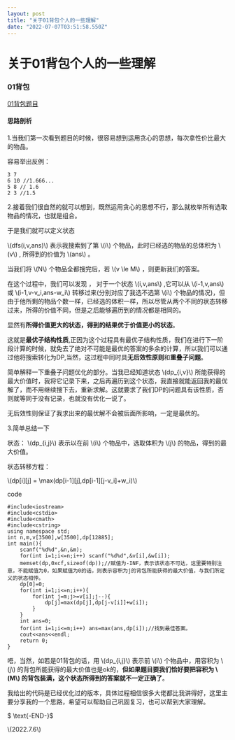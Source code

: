 ```yaml
---
layout: post
title: "关于01背包个人的一些理解"
date: "2022-07-07T03:51:58.550Z"
---
```

关于01背包个人的一些理解
=============

### 01背包

[01背包题目](https://www.acwing.com/problem/content/2/)

#### 思路剖析

1.当我们第一次看到题目的时候，很容易想到运用贪心的思想，每次拿性价比最大的物品。

容易举出反例：

    3 7
    6 10 //1.666...
    5 8 // 1.6
    2 3 //1.5
    

2.接着我们很自然的就可以想到，既然运用贪心的思想不行，那么就枚举所有选取物品的情况，也就是组合。

于是我们就可以定义状态

\\(dfs(i,v,ans)\\) 表示我搜索到了第 \\(i\\) 个物品，此时已经选的物品的总体积为 \\(v\\) , 所得到的价值为 \\(ans\\) 。

当我们将 \\(N\\) 个物品全都搜完后，若 \\(v \\le M\\) ，则更新我们的答案。

在这个过程中，我们可以发现 ， 对于一个状态 \\(i,v,ans\\) ,它可以从 \\(i-1,v,ans\\) 或 \\(i-1,v-v\_i,ans-w\_i\\) 转移过来(分别对应了我选不选第 \\(i\\) 个物品的情况)，但由于他所剩的物品个数一样，已经选的体积一样，所以尽管从两个不同的状态转移过来，所得的价值不同，但是之后能够遍历到的情况都是相同的。

显然有**所得价值更大的状态，得到的结果优于价值更小的状态**。

这就是**最优子结构性质**,正因为这个过程具有最优子结构性质，我们在进行下一阶段计算的时候，就免去了绝对不可能是最优的答案的多余的计算，所以我们可以通过他将搜索转化为DP,当然，这过程中同时具**无后效性原则**和**重叠子问题**。

简单解释一下重叠子问题优化的部分。当我已经知道状态 \\(dp\_{i,v}\\) 所能获得的最大价值时，我将它记录下来，之后再遍历到这个状态，我直接就能返回我的最优解了，而不用继续搜下去，重新求解。这就要求了我们DP的问题具有该性质，否则就等同于没有记录，也就没有优化一说了。

无后效性则保证了我求出来的最优解不会被后面所影响，一定是最优的。

3.简单总结一下

状态： \\(dp\_{i,j}\\) 表示以在前 \\(i\\) 个物品中，选取体积为 \\(j\\) 的物品，得到的最大价值。

状态转移方程：

\\(dp\[i\]\[j\] = \\max(dp\[i-1\]\[j\],dp\[i-1\]\[j-v\_i\]+w\_i)\\)

code

    #include<iostream>
    #include<cstdio>
    #include<cmath>
    #include<cstring>
    using namespace std;
    int n,m,v[3500],w[3500],dp[12885];
    int main(){
    	scanf("%d%d",&n,&m);
    	for(int i=1;i<=n;i++) scanf("%d%d",&v[i],&w[i]);
    	memset(dp,0xcf,sizeof(dp));//赋值为-INF，表示该状态不可达，这里要特别注意，不能赋值为0，如果赋值为0的话，则表示容积为j的背包所能获得的最大价值，与我们所定义的状态相悖。
    	dp[0]=0;
    	for(int i=1;i<=n;i++){
    		for(int j=m;j>=v[i];j--){
    			dp[j]=max(dp[j],dp[j-v[i]]+w[i]);
    		}
    	}
    	int ans=0;
    	for(int i=1;i<=m;i++) ans=max(ans,dp[i]);//找到最佳答案。
    	cout<<ans<<endl;
    	return 0;
    }
    

唔，当然，如若是01背包的话，用 \\(dp\_{i,j}\\) 表示前 \\(i\\) 个物品中，用容积为 \\(j\\) 的背包所能获得的最大价值也是ok的，**但如果题目要我们恰好要把容积为 \\(M\\) 的背包装满，这个状态所得到的答案就不一定正确了**。

我给出的代码是已经优化过的版本，具体过程相信很多大佬都比我讲得好，这里主要分享我的一个思路，希望可以帮助自己巩固复习，也可以帮到大家理解。

$ \\text{-END-}$

\\(2022.7.6\\)